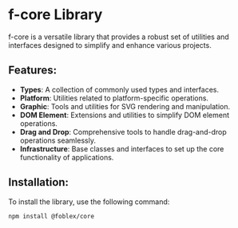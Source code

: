# f-core Library

f-core is a versatile library that provides a robust set of utilities and interfaces designed to simplify and enhance various projects.

## Features:

- **Types**: A collection of commonly used types and interfaces.
- **Platform**: Utilities related to platform-specific operations.
- **Graphic**: Tools and utilities for SVG rendering and manipulation.
- **DOM Element**: Extensions and utilities to simplify DOM element operations.
- **Drag and Drop**: Comprehensive tools to handle drag-and-drop operations seamlessly.
- **Infrastructure**: Base classes and interfaces to set up the core functionality of applications.

## Installation:

To install the library, use the following command:

```bash
npm install @foblex/core
```

